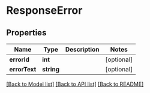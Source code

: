 # ResponseError

## Properties
Name | Type | Description | Notes
------------ | ------------- | ------------- | -------------
**errorId** | **int** |  | [optional] 
**errorText** | **string** |  | [optional] 

[[Back to Model list]](../README.md#documentation-for-models) [[Back to API list]](../README.md#documentation-for-api-endpoints) [[Back to README]](../README.md)

